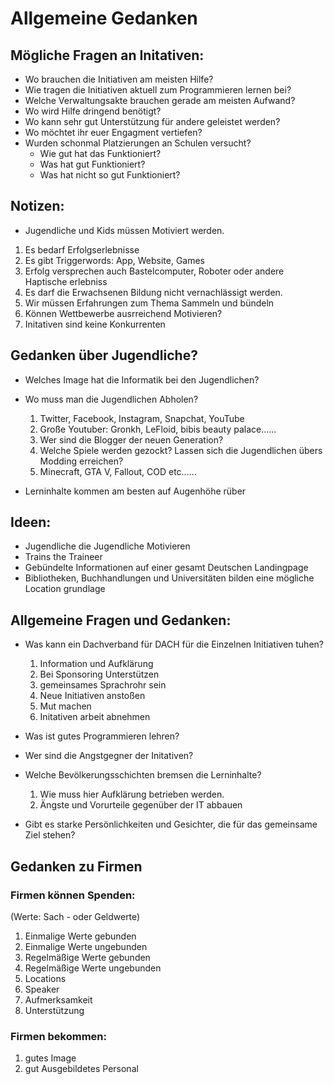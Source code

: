 # Allgemeine Gedanken
## Mögliche Fragen an Initativen:
* Wo brauchen die Initiativen am meisten Hilfe?
* Wie tragen die Initiativen aktuell zum Programmieren lernen bei?
* Welche Verwaltungsakte brauchen gerade am meisten Aufwand?
* Wo wird Hilfe dringend benötigt?
* Wo kann sehr gut Unterstützung für andere geleistet werden?
* Wo möchtet ihr euer Engagment vertiefen?
* Wurden schonmal Platzierungen an Schulen versucht?
    * Wie gut hat das Funktioniert?
    * Was hat gut Funktioniert?
    * Was hat nicht so gut Funktioniert?
    
## Notizen:
* Jugendliche und Kids müssen Motiviert werden.

1. Es bedarf Erfolgserlebnisse
2. Es gibt Triggerwords: App, Website, Games
3. Erfolg versprechen auch Bastelcomputer, Roboter oder andere Haptische erlebniss
4. Es darf die Erwachsenen Bildung nicht vernachlässigt werden.
5. Wir müssen Erfahrungen zum Thema Sammeln und bündeln
6. Können Wettbewerbe ausrreichend Motivieren?
7. Initativen sind keine Konkurrenten


## Gedanken über Jugendliche?
* Welches Image hat die Informatik bei den Jugendlichen?
* Wo muss man die Jugendlichen Abholen?
    1. Twitter, Facebook, Instagram, Snapchat, YouTube
    2. Große Youtuber: Gronkh, LeFloid, bibis beauty palace......
    3. Wer sind die Blogger der neuen Generation?
    4. Welche Spiele werden gezockt? Lassen sich die Jugendlichen übers Modding erreichen?
    5. Minecraft, GTA V, Fallout, COD etc......

* Lerninhalte kommen am besten auf Augenhöhe rüber


## Ideen:
* Jugendliche die Jugendliche Motivieren
* Trains the Traineer
* Gebündelte Informationen auf einer gesamt Deutschen Landingpage
* Bibliotheken, Buchhandlungen und Universitäten bilden eine mögliche Location grundlage
    
## Allgemeine Fragen und Gedanken:
* Was kann ein Dachverband für DACH für die Einzelnen Initiativen tuhen?

    1. Information und Aufklärung
    2. Bei Sponsoring Unterstützen
    3. gemeinsames Sprachrohr sein
    4. Neue Initiativen anstoßen
    5. Mut machen
    6. Initativen arbeit abnehmen

* Was ist gutes Programmieren lehren?
* Wer sind die Angstgegner der Initativen?
* Welche Bevölkerungsschichten bremsen die Lerninhalte?
     1. Wie muss hier Aufklärung betrieben werden.
     2. Ängste und Vorurteile gegenüber der IT abbauen

* Gibt es starke Persönlichkeiten und Gesichter, die für das gemeinsame Ziel stehen?

## Gedanken zu Firmen
### Firmen können Spenden:
(Werte: Sach - oder Geldwerte)

1. Einmalige Werte gebunden
2. Einmalige Werte ungebunden
3. Regelmäßige Werte gebunden
4. Regelmäßige Werte ungebunden
5. Locations
6. Speaker
7. Aufmerksamkeit
8. Unterstützung

### Firmen bekommen: 
1. gutes Image
2. gut Ausgebildetes Personal 